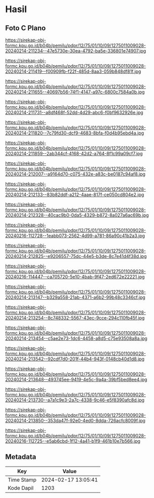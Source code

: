 # Hasil

## Foto C Plano

https://sirekap-obj-formc.kpu.go.id/b04b/pemilu/pdpr/12/75/01/10/09/1275011009028-20240214-211234--47e5730e-30ea-4792-ba5e-336801e74907.jpg

https://sirekap-obj-formc.kpu.go.id/b04b/pemilu/pdpr/12/75/01/10/09/1275011009028-20240214-211419--f00909fb-f22f-485d-8aa3-059b848df81f.jpg

https://sirekap-obj-formc.kpu.go.id/b04b/pemilu/pdpr/12/75/01/10/09/1275011009028-20240214-211655--40697b56-74f1-4147-a97c-6800c7584a0b.jpg

https://sirekap-obj-formc.kpu.go.id/b04b/pemilu/pdpr/12/75/01/10/09/1275011009028-20240214-211731--a8df468f-52dd-4d29-abc6-f0bf9632926e.jpg

https://sirekap-obj-formc.kpu.go.id/b04b/pemilu/pdpr/12/75/01/10/09/1275011009028-20240214-211820--7c79fd30-dcf9-4683-8bfa-f0d4b95ebd4a.jpg

https://sirekap-obj-formc.kpu.go.id/b04b/pemilu/pdpr/12/75/01/10/09/1275011009028-20240214-211859--2ab344cf-4168-42d2-a764-8f1c99a09cf7.jpg

https://sirekap-obj-formc.kpu.go.id/b04b/pemilu/pdpr/12/75/01/10/09/1275011009028-20240214-212007--a9164d70-c075-432e-a83c-be0187c94af8.jpg

https://sirekap-obj-formc.kpu.go.id/b04b/pemilu/pdpr/12/75/01/10/09/1275011009028-20240214-212133--83b82ddf-a212-4aae-817f-ce050cd804e2.jpg

https://sirekap-obj-formc.kpu.go.id/b04b/pemilu/pdpr/12/75/01/10/09/1275011009028-20240214-212328--40cac9b0-0da5-4329-b872-8a027a6ac69b.jpg

https://sirekap-obj-formc.kpu.go.id/b04b/pemilu/pdpr/12/75/01/10/09/1275011009028-20240216-112728--1eabb073-2562-4d99-a781-86a90c41b2a3.jpg

https://sirekap-obj-formc.kpu.go.id/b04b/pemilu/pdpr/12/75/01/10/09/1275011009028-20240214-212825--e9206557-75dc-44e5-b3de-8c7e41d4f38d.jpg

https://sirekap-obj-formc.kpu.go.id/b04b/pemilu/pdpr/12/75/01/10/09/1275011009028-20240216-114447--ca705720-5e10-4bab-9f47-2ed672e22221.jpg

https://sirekap-obj-formc.kpu.go.id/b04b/pemilu/pdpr/12/75/01/10/09/1275011009028-20240214-213147--b329a558-21ab-4371-a6b2-99b48c3346cf.jpg

https://sirekap-obj-formc.kpu.go.id/b04b/pemilu/pdpr/12/75/01/10/09/1275011009028-20240214-213254--8c748332-5567-43ec-9cce-294c110fb45f.jpg

https://sirekap-obj-formc.kpu.go.id/b04b/pemilu/pdpr/12/75/01/10/09/1275011009028-20240214-213454--c5ae2e73-1dc6-4458-a8d5-c75e93508a8a.jpg

https://sirekap-obj-formc.kpu.go.id/b04b/pemilu/pdpr/12/75/01/10/09/1275011009028-20240214-213542--92cdf7d0-201f-44b4-943f-0148cb40d1d8.jpg

https://sirekap-obj-formc.kpu.go.id/b04b/pemilu/pdpr/12/75/01/10/09/1275011009028-20240214-213648--493745ee-9419-4e5c-9a4a-39bf5bed8ee4.jpg

https://sirekap-obj-formc.kpu.go.id/b04b/pemilu/pdpr/12/75/01/10/09/1275011009028-20240214-213730--a7a1c9e3-2a7c-4338-9c46-e5f8390afc8d.jpg

https://sirekap-obj-formc.kpu.go.id/b04b/pemilu/pdpr/12/75/01/10/09/1275011009028-20240214-213850--353da47f-92e0-4ed0-8dda-726acfc8009f.jpg

https://sirekap-obj-formc.kpu.go.id/b04b/pemilu/pdpr/12/75/01/10/09/1275011009028-20240216-112725--e5ab6cbd-1f12-4a41-b1f9-461b10e7b566.jpg


## Metadata

| Key        | Value               |
| ---------- | ------------------- |
| Time Stamp | 2024-02-17 13:05:41 |
| Kode Dapil | 1203                |



